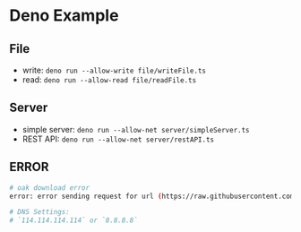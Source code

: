 # Deno Example

## File

* write: `deno run --allow-write file/writeFile.ts`
* read: `deno run --allow-read file/readFile.ts`

## Server

* simple server: `deno run --allow-net server/simpleServer.ts`
* REST API: `deno run --allow-net server/restAPI.ts`

## ERROR

```bash
# oak download error
error: error sending request for url (https://raw.githubusercontent.com/pillarjs/path-to-regexp/v6.1.0/src/index.ts): error trying to connect: tcp connect error: Connection refused (os error 61)

# DNS Settings:
# `114.114.114.114` or `8.8.8.8`
```
